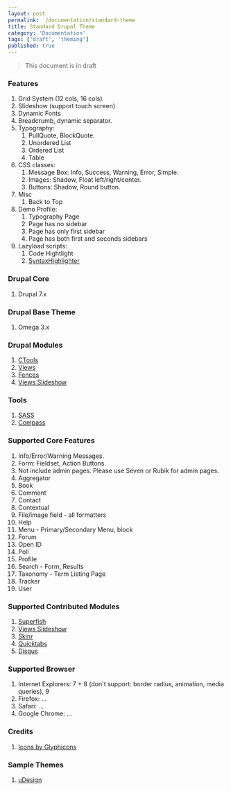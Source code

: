 ```yaml
---
layout: post
permalink:  /documentation/standard-theme
title: Standard Drupal Theme
category: 'Documentation'
tags: ['draft', 'theming']
published: true
---
```


> This document is in draft

### Features

1. Grid System (12 cols, 16 cols)
1. Slideshow (support touch screen)
1. Dynamic Fonts
1. Breadcrumb, dynamic separator.
1. Typography:
    1. PullQuote, BlockQuote.
    1. Unordered List
    1. Ordered List
    1. Table
1. CSS classes:
	1. Message Box: Info, Success, Warning, Error, Simple.
	1. Images: Shadow, Float left/right/center.
    1. Buttons: Shadow, Round button.
1. Misc
    1. Back to Top
1. Demo Profile:
	1. Typography Page
    1. Page has no sidebar
    1. Page has only first sidebar
    1. Page has both first and seconds sidebars
1. Lazyload scripts:
	1. Code Hightlight
	1. [SyntaxHighlighter](http://alexgorbatchev.com/SyntaxHighlighter/)

### Drupal Core

1. Drupal 7.x

### Drupal Base Theme

1. Omega 3.x

### Drupal Modules

1. [CTools](http://drupal.org/project/ctools)
1. [Views](http://drupal.org/project/views)
1. [Fences](http://drupal.org/project/fences)
1. [Views Slideshow](http://drupal.org/project/views_slideshow)

### Tools

1. [SASS](http://sass-lang.com/)
1. [Compass](http://compass-style.org/)

### Supported Core Features

1. Info/Error/Warning Messages.
1. Form: Fieldset, Action Buttons.
1. Not include admin pages. Please use Seven or Rubik for admin pages.
1. Aggregator
1. Book
1. Comment
1. Contact
1. Contextual
1. File/image field - all formatters
1. Help
1. Menu - Primary/Secondary Menu, block
1. Forum
1. Open ID
1. Poll
1. Profile
1. Search - Form, Results
1. Taxonomy - Term Listing Page
1. Tracker
1. User

### Supported Contributed Modules

1. [Superfish](http://drupal.org/project/superfish)
1. [Views Slideshow](http://drupal.org/project/views_slideshow)
1. [Skinr](http://drupal.org/project/skinr)
1. [Quicktabs](http://drupal.org/project/quicktabs)
1. [Disqus](http://drupal.org/project/disqus)

### Supported Browser

1. Internet Explorers: 7 + 8 (don't support: border radius, animation, media queries), 9
1. Firefox: …
1. Safari: …
1. Google Chrome: …

### Credits

1. [Icons by Glyphicons](http://glyphicons.com/)

### Sample Themes

1. [uDesign](http://l.drupal.vc/RstBPA)
